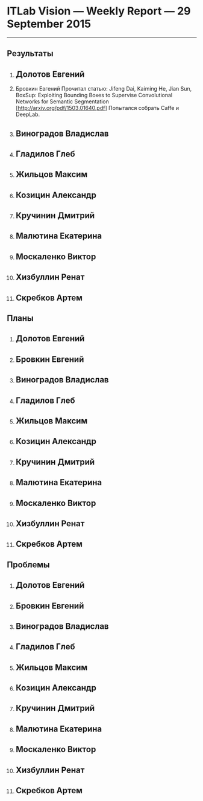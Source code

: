 ﻿# ITLab Vision — Weekly Report — 29 September 2015

----------------

## Результаты

  1. Долотов Евгений
     - 
  1. Бровкин Евгений
     Прочитал статью:
     Jifeng Dai, Kaiming He, Jian Sun, BoxSup: Exploiting Bounding Boxes to Supervise Convolutional Networks for Semantic Segmentation      [http://arxiv.org/pdf/1503.01640.pdf]
     Попытался собрать Caffe и DeepLab.
     
  1. Виноградов Владислав
     - 
  1. Гладилов Глеб
     - 
  1. Жильцов Максим
     - 
  1. Козицин Александр
     - 
  1. Кручинин Дмитрий
     - 
  1. Малютина Екатерина
     - 
  1. Москаленко Виктор
     - 
  1. Хизбуллин Ренат
     - 
  1. Скребков Артем
     - 

## Планы

  1. Долотов Евгений
     - 
  1. Бровкин Евгений
     -
  1. Виноградов Владислав
     - 
  1. Гладилов Глеб
     - 
  1. Жильцов Максим
     - 
  1. Козицин Александр
     - 
  1. Кручинин Дмитрий
     - 
  1. Малютина Екатерина
     - 
  1. Москаленко Виктор
     - 
  1. Хизбуллин Ренат
     - 
  1. Скребков Артем
     - 

## Проблемы

  1. Долотов Евгений
     - 
  1. Бровкин Евгений
     -
  1. Виноградов Владислав
     - 
  1. Гладилов Глеб
     - 
  1. Жильцов Максим
     - 
  1. Козицин Александр
     - 
  1. Кручинин Дмитрий
     - 
  1. Малютина Екатерина
     - 
  1. Москаленко Виктор
     - 
  1. Хизбуллин Ренат
     - 
  1. Скребков Артем
     - 

